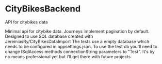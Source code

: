 # CityBikesBackend
API for citybikes data

Minimal api for citybike data. Journeys implement pagination by default. Designed to use SQL database created with JeremiasRy/CityBikesDataImport
The tests use a empty database which needs to be configured in appsettings.json. To use the test db you'll need to change ISqlAccess methods connectionString parameters to "Test". It's by no means professional yet but I'll get there with future projects.
